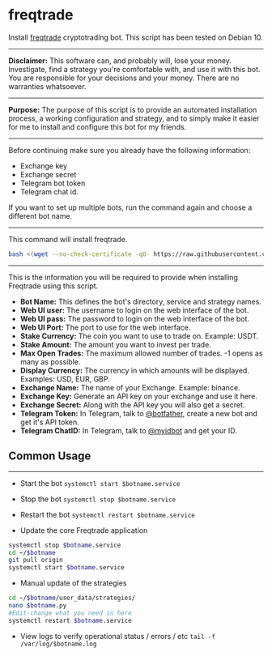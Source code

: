# freqtrade

Install [freqtrade](https://github.com/freqtrade/freqtrade) cryptotrading bot. This script has been tested on Debian 10.

---

**Disclaimer:** This software can, and probably will, lose your money. Investigate, find a strategy you're comfortable with, and use it with this bot. You are responsible for your decisions and your money. There are no warranties whatsoever.

---

**Purpose:** The purpose of this script is to provide an automated installation process, a working configuration and strategy, and to simply make it easier for me to install and configure this bot for my friends.

---

Before continuing make sure you already have the following information:

- Exchange key
- Exchange secret
- Telegram bot token
- Telegram chat id.

If you want to set up multiple bots, run the command again and choose a different bot name.

---

This command will install freqtrade.

```bash
bash <(wget --no-check-certificate -qO- https://raw.githubusercontent.com/aristosv/freqtrade/main/install)
```

---

This is the information you will be required to provide when installing Freqtrade using this script.

- **Bot Name:** This defines the bot's directory, service and strategy names.
- **Web UI user:** The username to login on the web interface of the bot.
- **Web UI pass:** The password to login on the web interface of the bot.
- **Web UI Port:** The port to use for the web interface.
- **Stake Currency:** The coin you want to use to trade on. Example: USDT.
- **Stake Amount:** The amount you want to invest per trade.
- **Max Open Trades:** The maximum allowed number of trades. -1 opens as many as possible.
- **Display Currency:** The currency in which amounts will be displayed. Examples: USD, EUR, GBP.
- **Exchange Name:** The name of your Exchange. Example: binance.
- **Exchange Key:** Generate an API key on your exchange and use it here.
- **Exchange Secret:** Along with the API key you will also get a secret.
- **Telegram Token:** In Telegram, talk to [@botfather](https://t.me/BotFather), create a new bot and get it's API token.
- **Telegram ChatID:** In Telegram, talk to [@myidbot](https://t.me/myidbot) and get your ID.

## Common Usage

---

- Start the bot
```systemctl start $botname.service```

- Stop the bot
```systemctl stop $botname.service```

- Restart the bot
```systemctl restart $botname.service```

- Update the core Freqtrade application

```bash
systemctl stop $botname.service
cd ~/$botname
git pull origin
systemctl start $botname.service
```

- Manual update of the strategies
  
```bash
cd ~/$botname/user_data/strategies/
nano $botname.py
#Edit-change what you need in here
systemctl restart $botname.service
```

- View logs to verify operational status / errors / etc
```tail -f /var/log/$botname.log```
